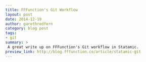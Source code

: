 ```yaml
---
title: FFFunction's Git Workflow
layout: post
date: 2014-12-19
author: garethredfern
category: blog post
tags:
- git
summary: >
 A great write up on FFFunction's Git workflow in Statamic.
preview_link: http://blog.fffunction.co/article/statamic-git
---
```


